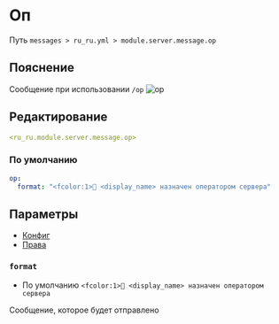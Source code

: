 # Оп
Путь `messages > ru_ru.yml > module.server.message.op`

## Пояснение
Сообщение при использовании `/op`
![op](/op.png)

## Редактирование
```yaml
<ru_ru.module.server.message.op>
```

### По умолчанию
```yaml
op:
  format: "<fcolor:1>🤖 <display_name> назначен оператором сервера"
```

## Параметры

- [Конфиг](/en/config/module/server/message/op/)
- [Права](/en/permissions/module/server/message/op/)

### `format`
- По умолчанию `<fcolor:1>🤖 <display_name> назначен оператором сервера`

Сообщение, которое будет отправлено